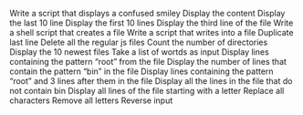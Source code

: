 Write a script that displays a confused smiley
Display the content
Display the last 10 line
Display the first 10 lines
Display the third line of the file
Write a shell script that creates a file
Write a script that writes into a file
Duplicate last line
Delete all the regular js files
Count the number of directories
Display the 10 newest files
Take a list of wortds as input
Display lines containing the pattern “root” from the file
Display the number of lines that contain the pattern “bin” in the file
Display lines containing the pattern “root” and 3 lines after them in the file
Display all the lines in the file that do not contain bin
Display all lines of the file starting with a letter
Replace all characters
Remove all letters
Reverse input
